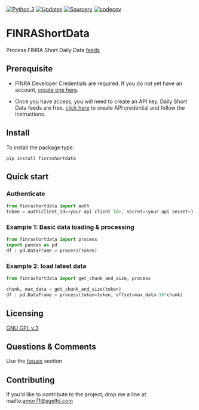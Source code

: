 [![Python 3](https://pyup.io/repos/github/amor71/FINRAShortData/python-3-shield.svg)](https://pyup.io/repos/github/amor71/FINRAShortData/)
[![Updates](https://pyup.io/repos/github/amor71/FINRAShortData/shield.svg)](https://pyup.io/repos/github/amor71/FINRAShortData/)
[![Sourcery](https://img.shields.io/badge/Sourcery-enabled-brightgreen)](https://sourcery.ai)
[![codecov](https://codecov.io/gh/amor71/FINRAShortData/branch/main/graph/badge.svg?token=Gy7JKcpOqh)](https://codecov.io/gh/amor71/FINRAShortData)

# FINRAShortData
Process FINRA Short Daily Data [feeds](https://developer.finra.org/docs#query_api-equity-equity_short_interest_standardized)

## Prerequisite

* FINRA Developer Credentials are required. If you do not yet have an account, [create one here](https://developer.finra.org/create-account?Forward_URL=https://gateway.finra.org/app/dfo-console?rcpRedirNum=1).

* Once you have access, you will need to create an API key. Daily Short Data feeds are free. [click here](https://gateway.finra.org/app/api-console/add-credential) to create API credential and follow the instructions.

## Install

To install the package type:

`pip install finrashortdata`

## Quick start

### Authenticate

```python
from finrashortdata import auth
token = auth(client_id=<your api client id>, secret=<your api secret>)
```

### Example 1: Basic data loading & processing

```python
from finrashortdata import process
import pandas as pd
df : pd.DataFrame = process(token)
```

### Example 2: load latest data
```python
from finrashortdata import get_chunk_and_size, process

chunk, max_data = get_chunk_and_size(token)
df : pd.DataFrame = process(token=token, offset=max_data-10*chunk)
```


## Licensing

[GNU GPL v.3](https://github.com/amor71/FINRAShortData/blob/main/LICENSE)

## Questions & Comments

Use the [Issues](https://github.com/amor71/FINRAShortData/issues) section

## Contributing

If you'd like to contribute to the project, drop me a line at mailto:amor71@sgeltd.com




